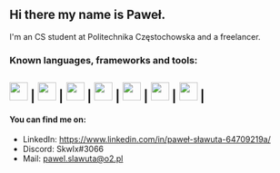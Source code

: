 ## Hi there my name is Paweł.

I'm an CS student at Politechnika Częstochowska and a freelancer.

### Known languages, frameworks and tools:
<img src="https://upload.wikimedia.org/wikipedia/commons/4/4c/Typescript_logo_2020.svg" width="32" height="32" /> |
<img src="https://seeklogo.com/images/G/gatsby-logo-1A245AD37F-seeklogo.com.png" width="32" height="32"> |
<img src="https://icon-library.com/images/react-icon/react-icon-29.jpg" width="32" height="32"> |
<img src="https://d2eip9sf3oo6c2.cloudfront.net/tags/images/000/001/057/full/scsslogo.png" width="32" height="32"> |
<img src="https://bedekodzic.pl/wp-content/uploads/2018/03/flat550x550075f.u1.jpg" width="32" height="32"> |
<img src="https://upload.wikimedia.org/wikipedia/commons/thumb/b/b2/Bootstrap_logo.svg/1200px-Bootstrap_logo.svg.png" width="32" height="32"> |
<img src="https://raw.githubusercontent.com/styled-components/brand/master/styled-components.png" width="32" height="32"> |
<ing src="https://cdn.zapier.com/storage/blog/4ec8fc7dc3a75758a3913bab9e5a4fd8_2.500x278.png" width="32" height="32">
--------------------------------------------------------------------------------------------------------------------------------------------------------------------

#### You can find me on:
* LinkedIn: https://www.linkedin.com/in/paweł-sławuta-64709219a/
* Discord: Skwlx#3066
* Mail: pawel.slawuta@o2.pl

